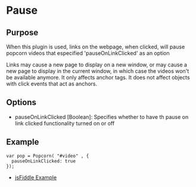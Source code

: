 # Pause #

## Purpose ##

When this plugin is used, links on the webpage, when clicked, will pause popcorn videos that especified 'pauseOnLinkClicked' as an option

Links may cause a new page to display on a new window, or may cause a new page to display in the current window, in which case the videos won't be available anymore. It only affects anchor tags. It does not affect objects with click events that act as anchors.

## Options ##

* pauseOnLinkClicked \[Boolean\]: Specifies whether to have th pause on link clicked functionality turned on or off

## Example ##

    var pop = Popcorn( "#video" , {
      pauseOnLinkClicked: true
    });

* [jsFiddle Example](http://jsfiddle.net/popcornjs/CVeN6/)
